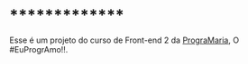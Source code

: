 # *************

Esse é um projeto do curso de Front-end 2 da [PrograMaria](https://www.programaria.org/), O #EuProgrAmo!!.

